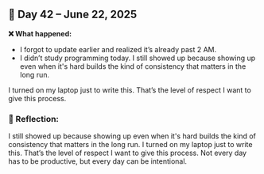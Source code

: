 ## 📅 Day 42 – June 22, 2025

**❌ What happened:**
- I forgot to update earlier and realized it’s already past 2 AM.
- I didn’t study programming today.
 I still showed up because showing up even when it's hard builds the kind of consistency that matters in the long run.

I turned on my laptop just to write this. That’s the level of respect I want to give this process.

### 🧠 Reflection:

I still showed up because showing up even when it's hard builds the kind of consistency that matters in the long run. I turned on my laptop just to write this. That’s the level of respect I want to give this process. Not every day has to be productive, but every day can be intentional.
